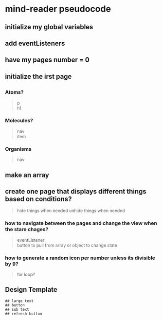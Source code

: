# mind-reader pseudocode

## initialize my global variables

## add eventListeners

## have my pages number = 0

## initialize the irst page

## 

### Atoms?
> p  
> h1

### Molecules?
> nav  
> item

### Organisms
> nav


## make an array

## create one page that displays different things based on conditions?
> hide things when needed
> unhide things when needed

### how to navigate between the pages and change the view when the stare chages?
> eventListener  
> button to pull from array or object  to change state
  
### how to generate a random icon per number unless its divisible by 9?
> for loop?


## Design Template
```
## large text
## button
## sub text
## refresh button
```
